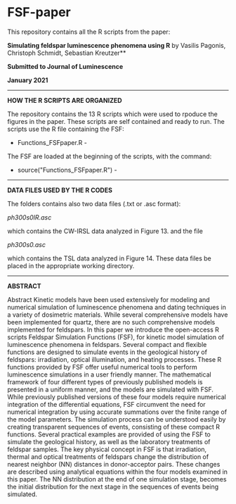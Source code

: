 # FSF-paper

This repository contains all the R scripts from the paper:


**Simulating feldspar luminescence phenomena using R**
by Vasilis Pagonis, Christoph Schmidt, Sebastian Kreutzer**

**Submitted to Journal of Luminescence**

**January 2021**


__________________________________
**HOW THE R SCRIPTS ARE ORGANIZED**

The repository contains the 13 R scripts which were used to rpoduce the figures in the paper.
These scripts are self contained and ready to run. 
The scripts use the R file containing the FSF:

- Functions_FSFpaper.R -

The FSF are loaded at the beginning of the scripts, with the command:

- source("Functions_FSFpaper.R") -
__________________________________

**DATA FILES USED BY THE R CODES**

The folders  contains also two data files (.txt or .asc format):

_ph300s0IR.asc_

which contains the CW-IRSL data analyzed in Figure 13.
and the file

_ph300s0.asc_


which contains the TSL data analyzed in Figure 14.
These data files  be placed in the appropriate working directory.
__________________________________

**ABSTRACT**

Abstract Kinetic models have been used extensively for modeling and numerical simulation of luminescence phenomena and dating techniques in a variety of dosimetric materials. While several comprehensive models have been implemented for quartz, there are no such comprehensive models implemented for feldspars. In this paper we introduce the open-access R scripts Feldspar Simulation Functions (FSF), for kinetic model simulation of luminescence phenomena in feldspars. Several compact and flexible functions are designed to simulate events in the geological history of feldspars: irradiation, optical illumination, and heating processes. These R functions provided by FSF offer useful numerical tools to perform luminescence simulations in a user friendly manner. The mathematical framework of four different types of previously published models is presented in a uniform manner, and the models are simulated with FSF. While previously published versions of these four models require numerical integration of the differential equations, FSF circumvent the need for numerical integration by using accurate summations over the finite range of the model parameters. The simulation process can be understood easily by creating transparent sequences of events, consisting of these compact R functions. Several practical examples are provided of using the FSF to simulate the geological history, as well as the laboratory treatments of feldspar samples. The key physical concept in FSF is that irradiation, thermal and optical treatments of feldspars change the distribution of nearest neighbor (NN) distances in donor-acceptor pairs. These changes are described using analytical equations within the four models examined in this paper. 
The NN distribution at the end of one simulation stage, becomes the initial distribution for the next stage in the sequences of events being simulated.

